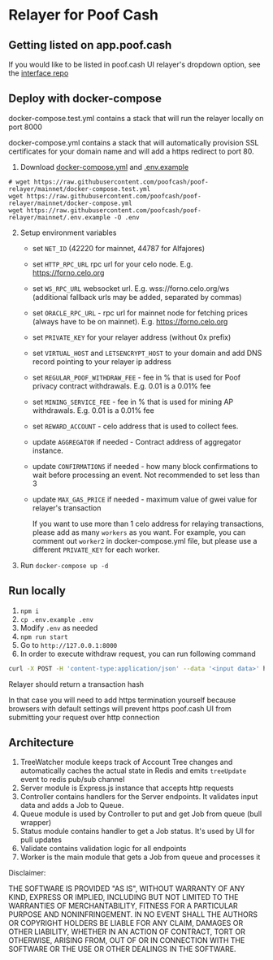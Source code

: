 # Relayer for Poof Cash

## Getting listed on app.poof.cash

If you would like to be listed in poof.cash UI relayer's dropdown option, see the [interface repo](https://github.com/poofcash/poofcash)

## Deploy with docker-compose

docker-compose.test.yml contains a stack that will run the relayer locally on port 8000

docker-compose.yml contains a stack that will automatically provision SSL certificates for your domain name and will add a https redirect to port 80.

1. Download [docker-compose.yml](/docker-compose.yml) and [.env.example](/.env.example)

```
# wget https://raw.githubusercontent.com/poofcash/poof-relayer/mainnet/docker-compose.test.yml
wget https://raw.githubusercontent.com/poofcash/poof-relayer/mainnet/docker-compose.yml
wget https://raw.githubusercontent.com/poofcash/poof-relayer/mainnet/.env.example -O .env
```

2. Setup environment variables

   - set `NET_ID` (42220 for mainnet, 44787 for Alfajores)
   - set `HTTP_RPC_URL` rpc url for your celo node. E.g. https://forno.celo.org
   - set `WS_RPC_URL` websocket url. E.g. wss://forno.celo.org/ws (additional fallback urls may be added, separated by commas)
   - set `ORACLE_RPC_URL` - rpc url for mainnet node for fetching prices (always have to be on mainnet). E.g. https://forno.celo.org
   - set `PRIVATE_KEY` for your relayer address (without 0x prefix)
   - set `VIRTUAL_HOST` and `LETSENCRYPT_HOST` to your domain and add DNS record pointing to your relayer ip address
   - set `REGULAR_POOF_WITHDRAW_FEE` - fee in % that is used for Poof privacy contract withdrawals. E.g. 0.01 is a 0.01% fee
   - set `MINING_SERVICE_FEE` - fee in % that is used for mining AP withdrawals. E.g. 0.01 is a 0.01% fee
   - set `REWARD_ACCOUNT` - celo address that is used to collect fees.
   - update `AGGREGATOR` if needed - Contract address of aggregator instance.
   - update `CONFIRMATIONS` if needed - how many block confirmations to wait before processing an event. Not recommended to set less than 3
   - update `MAX_GAS_PRICE` if needed - maximum value of gwei value for relayer's transaction

     If you want to use more than 1 celo address for relaying transactions, please add as many `workers` as you want. For example, you can comment out `worker2` in docker-compose.yml file, but please use a different `PRIVATE_KEY` for each worker.

3. Run `docker-compose up -d`

## Run locally

1. `npm i`
2. `cp .env.example .env`
3. Modify `.env` as needed
4. `npm run start`
5. Go to `http://127.0.0.1:8000`
6. In order to execute withdraw request, you can run following command

```bash
curl -X POST -H 'content-type:application/json' --data '<input data>' http://127.0.0.1:8000/relay
```

Relayer should return a transaction hash

In that case you will need to add https termination yourself because browsers with default settings will prevent https
poof.cash UI from submitting your request over http connection

## Architecture

1. TreeWatcher module keeps track of Account Tree changes and automatically caches the actual state in Redis and emits `treeUpdate` event to redis pub/sub channel
2. Server module is Express.js instance that accepts http requests
3. Controller contains handlers for the Server endpoints. It validates input data and adds a Job to Queue.
4. Queue module is used by Controller to put and get Job from queue (bull wrapper)
5. Status module contains handler to get a Job status. It's used by UI for pull updates
6. Validate contains validation logic for all endpoints
7. Worker is the main module that gets a Job from queue and processes it

Disclaimer:

THE SOFTWARE IS PROVIDED "AS IS", WITHOUT WARRANTY OF ANY KIND, EXPRESS OR IMPLIED, INCLUDING BUT NOT LIMITED TO THE WARRANTIES OF MERCHANTABILITY, FITNESS FOR A PARTICULAR PURPOSE AND NONINFRINGEMENT. IN NO EVENT SHALL THE AUTHORS OR COPYRIGHT HOLDERS BE LIABLE FOR ANY CLAIM, DAMAGES OR OTHER LIABILITY, WHETHER IN AN ACTION OF CONTRACT, TORT OR OTHERWISE, ARISING FROM, OUT OF OR IN CONNECTION WITH THE SOFTWARE OR THE USE OR OTHER DEALINGS IN THE SOFTWARE.
